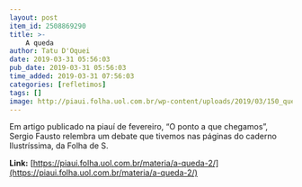 ```yaml
---
layout: post
item_id: 2508869290
title: >-
    A queda
author: Tatu D'Oquei
date: 2019-03-31 05:56:03
pub_date: 2019-03-31 05:56:03
time_added: 2019-03-31 07:56:03
categories: [refletimos]
tags: []
image: http://piaui.folha.uol.com.br/wp-content/uploads/2019/03/150_questoesbrasileiras_redes.jpg
---
```


Em artigo publicado na piauí de fevereiro, “O ponto a que chegamos”, Sergio Fausto relembra um debate que tivemos nas páginas do caderno Ilustríssima, da Folha de S.

**Link:** [https://piaui.folha.uol.com.br/materia/a-queda-2/](https://piaui.folha.uol.com.br/materia/a-queda-2/)

